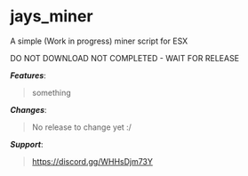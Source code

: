 # jays_miner
A simple (Work in progress) miner script for ESX


DO NOT DOWNLOAD NOT COMPLETED - WAIT FOR RELEASE


***Features***:
>something

***Changes***:
>No release to change yet :/

***Support***:
>https://discord.gg/WHHsDjm73Y
